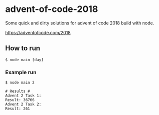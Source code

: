 # advent-of-code-2018

Some quick and dirty solutions for advent of code 2018 build with node.

https://adventofcode.com/2018

## How to run

```
$ node main [day]
```

### Example run

```
$ node main 2

# Results #
Advent 2 Task 1:
Result: 36766
Advent 2 Task 2:
Result: 261
```
